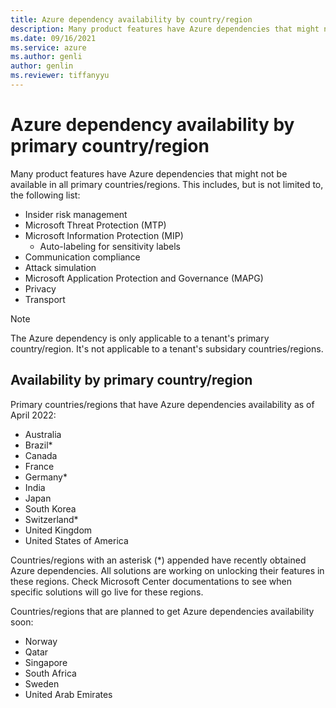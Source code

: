 ```yaml
---
title: Azure dependency availability by country/region
description: Many product features have Azure dependencies that might not be available in all countries/regions".
ms.date: 09/16/2021
ms.service: azure
ms.author: genli
author: genlin
ms.reviewer: tiffanyyu
---
```


# Azure dependency availability by primary country/region

Many product features have Azure dependencies that might not be available in all primary countries/regions. This includes, but is not limited to, the following list:

- Insider risk management
- Microsoft Threat Protection (MTP)
- Microsoft Information Protection (MIP)
  - Auto-labeling for sensitivity labels 
- Communication compliance
- Attack simulation
- Microsoft Application Protection and Governance (MAPG)
- Privacy
- Transport

> [!NOTE]
> The Azure dependency is only applicable to a tenant's primary country/region. It's not applicable to a tenant's subsidary countries/regions. 

## Availability by primary country/region

Primary countries/regions that have Azure dependencies availability as of April 2022:

- Australia
- Brazil*
- Canada
- France
- Germany*
- India
- Japan
- South Korea
- Switzerland*
- United Kingdom
- United States of America

Countries/regions with an asterisk (\*) appended have recently obtained Azure dependencies. All solutions are working on unlocking their features in these regions. Check Microsoft Center documentations to see when specific solutions will go live for these regions.

Countries/regions that are planned to get Azure dependencies availability soon:

- Norway
- Qatar
- Singapore
- South Africa
- Sweden
- United Arab Emirates
